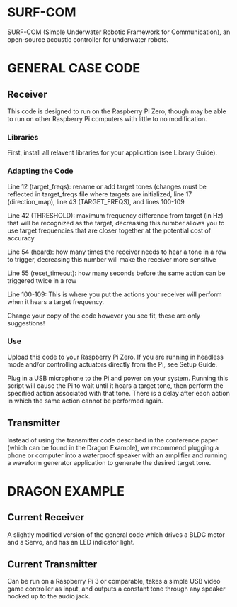 # SURF-COM
SURF-COM (Simple Underwater Robotic Framework for Communication), an open-source acoustic controller for underwater robots.


# GENERAL CASE CODE
## Receiver
This code is designed to run on the Raspberry Pi Zero, though may be able to run on other Raspberry Pi computers with little to no modification.


### Libraries
First, install all relavent libraries for your application (see Library Guide).


### Adapting the Code
Line 12 (target_freqs): rename or add target tones (changes must be reflected in target_freqs file where targets are initialized, line 17 (direction_map), line 43 (TARGET_FREQS), and lines 100-109

Line 42 (THRESHOLD): maximum frequency difference from target (in Hz) that will be recognized as the target, decreasing this number allows you to use target frequencies that are closer together at the potential cost of accuracy

Line 54 (heard): how many times the receiver needs to hear a tone in a row to trigger, decreasing this number will make the receiver more sensitive

Line 55 (reset_timeout): how many seconds before the same action can be triggered twice in a row

Line 100-109: This is where you put the actions your receiver will perform when it hears a target frequency.

Change your copy of the code however you see fit, these are only suggestions!


### Use
Upload this code to your Raspberry Pi Zero. If you are running in headless mode and/or controlling actuators directly from the Pi, see Setup Guide.

Plug in a USB microphone to the Pi and power on your system. Running this script will cause the Pi to wait until it hears a target tone, then perform the specified action associated with that tone. There is a delay after each action in which the same action cannot be performed again.


## Transmitter
Instead of using the transmitter code described in the conference paper (which can be found in the Dragon Example), we recommend plugging a phone or computer into a waterproof speaker with an amplifier and running a waveform generator application to generate the desired target tone.



# DRAGON EXAMPLE
## Current Receiver
A slightly modified version of the general code which drives a BLDC motor and a Servo, and has an LED indicator light.

## Current Transmitter
Can be run on a Raspberry Pi 3 or comparable, takes a simple USB video game controller as input, and outputs a constant tone through any speaker hooked up to the audio jack. 
